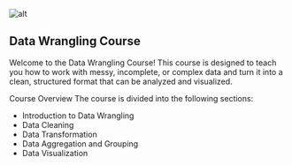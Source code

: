 ![alt](https://assets.vu.nl/d8b6f1f5-816c-005b-1dc1-e363dd7ce9a5/03b18476-b98e-43c2-8b3c-1d7d50026c89/VU_logo_RGB-01.jpg)

## Data Wrangling Course

Welcome to the Data Wrangling Course! This course is designed to teach you how to work with messy, incomplete, or complex data and turn it into a clean, structured format that can be analyzed and visualized.

Course Overview
The course is divided into the following sections:

* Introduction to Data Wrangling
* Data Cleaning
* Data Transformation
* Data Aggregation and Grouping
* Data Visualization
